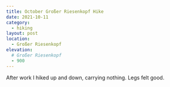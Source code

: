 ```yaml
---
title: October Großer Riesenkopf Hike
date: 2021-10-11
category:
  - hiking
layout: post
location:
  - Großer Riesenkopf
elevation:
  # Großer Riesenkopf
  - 900
---
```


After work I hiked up and down, carrying nothing. Legs felt good.
